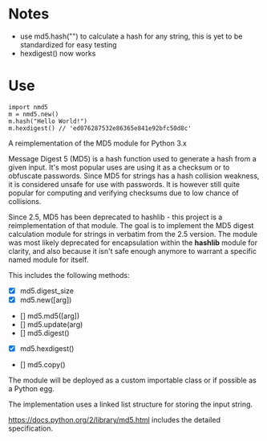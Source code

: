 # Notes
- use md5.hash("") to calculate a hash for any string, this is yet to be standardized for easy testing
- hexdigest() now works

# Use
```
import nmd5
m = nmd5.new()
m.hash("Hello World!")
m.hexdigest() // 'ed076287532e86365e841e92bfc50d8c'
```

A reimplementation of the MD5 module for Python 3.x

Message Digest 5 (MD5) is a hash function used to generate a hash from a given input. It's most popular uses
are using it as a checksum or to obfuscate passwords. Since MD5 for strings has a hash collision weakness, it is considered unsafe for use with passwords. It is however still quite popular for computing and verifying checksums due to low chance of collisions.

Since 2.5, MD5 has been deprecated to hashlib - this project is a reimplementation of that module.
The goal is to implement the MD5 digest calculation module for strings in verbatim from the 2.5 version. The module was most likely deprecated for encapsulation within the **hashlib** module for clarity, and also because it isn't safe enough anymore to warrant a specific named module for itself.

This includes the following methods:

- [x] md5.digest_size
- [x] md5.new([arg])
- [] md5.md5([arg])
- [] md5.update(arg)
- [] md5.digest()
- [x] md5.hexdigest()
- [] md5.copy()

The module will be deployed as a custom importable class or if possible as a Python egg.

The implementation uses a linked list structure for storing the input string.

https://docs.python.org/2/library/md5.html includes the detailed specification.
